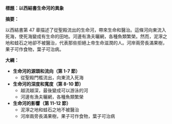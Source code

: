 **標題：以西結書生命河的異象**

**摘要：**

以西結書第 47 章描述了從聖殿流出的生命河，帶來生命和醫治。這條河向東流入死海，使死海變成有生命的田地。河邊有漁夫曬網，各種魚類繁榮。然而，泥濘之地和蛙石之地卻不被醫治，代表那些拒絕上帝生命滋潤的人。河岸兩旁長滿果樹，果子可作食物，葉子可治病。

**大綱：**

* **生命河的源頭和流向（第 1-7 節）**
    * 從聖殿門檻流出，向東流入死海
* **生命河的深度和寬度（第 8-10 節）**
    * 越流越深，最後變成可以游泳的河
    * 河邊有漁夫曬網，各種魚類繁榮
* **生命河的影響（第 11-12 節）**
    * 泥濘之地和蛙石之地不被醫治
    * 河岸兩旁長滿果樹，果子可作食物，葉子可治病